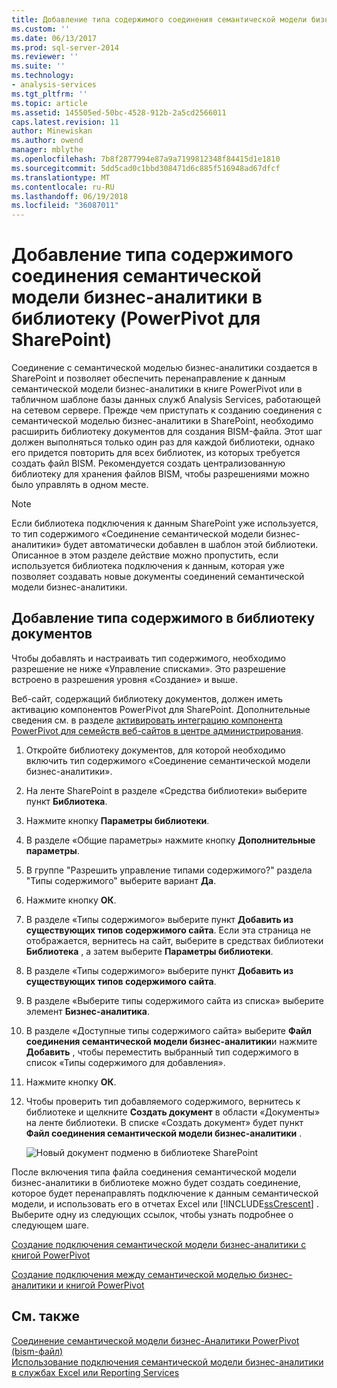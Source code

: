 ```yaml
---
title: Добавление типа содержимого соединения семантической модели бизнес-Аналитики в библиотеку (PowerPivot для SharePoint) | Документы Microsoft
ms.custom: ''
ms.date: 06/13/2017
ms.prod: sql-server-2014
ms.reviewer: ''
ms.suite: ''
ms.technology:
- analysis-services
ms.tgt_pltfrm: ''
ms.topic: article
ms.assetid: 145505ed-50bc-4528-912b-2a5cd2566011
caps.latest.revision: 11
author: Minewiskan
ms.author: owend
manager: mblythe
ms.openlocfilehash: 7b8f2877994e87a9a7199812348f84415d1e1810
ms.sourcegitcommit: 5dd5cad0c1bbd308471d6c885f516948ad67dfcf
ms.translationtype: MT
ms.contentlocale: ru-RU
ms.lasthandoff: 06/19/2018
ms.locfileid: "36087011"
---
```

# <a name="add-a-bi-semantic-model-connection-content-type-to-a-library-powerpivot-for-sharepoint"></a>Добавление типа содержимого соединения семантической модели бизнес-аналитики в библиотеку (PowerPivot для SharePoint)
  Соединение с семантической моделью бизнес-аналитики создается в SharePoint и позволяет обеспечить перенаправление к данным семантической модели бизнес-аналитики в книге PowerPivot или в табличном шаблоне базы данных служб Analysis Services, работающей на сетевом сервере. Прежде чем приступать к созданию соединения с семантической моделью бизнес-аналитики в SharePoint, необходимо расширить библиотеку документов для создания BISM-файла. Этот шаг должен выполняться только один раз для каждой библиотеки, однако его придется повторить для всех библиотек, из которых требуется создать файл BISM. Рекомендуется создать централизованную библиотеку для хранения файлов BISM, чтобы разрешениями можно было управлять в одном месте.  
  
> [!NOTE]  
>  Если библиотека подключения к данным SharePoint уже используется, то тип содержимого «Соединение семантической модели бизнес-аналитики» будет автоматически добавлен в шаблон этой библиотеки. Описанное в этом разделе действие можно пропустить, если используется библиотека подключения к данным, которая уже позволяет создавать новые документы соединений семантической модели бизнес-аналитики.  
  
##  <a name="bkmk_addtype"></a> Добавление типа содержимого в библиотеку документов  
 Чтобы добавлять и настраивать тип содержимого, необходимо разрешение не ниже «Управление списками». Это разрешение встроено в разрешения уровня «Создание» и выше.  
  
 Веб-сайт, содержащий библиотеку документов, должен иметь активацию компонентов PowerPivot для SharePoint. Дополнительные сведения см. в разделе [активировать интеграцию компонента PowerPivot для семейств веб-сайтов в центре администрирования](activate-power-pivot-integration-for-site-collections-in-ca.md).  
  
1.  Откройте библиотеку документов, для которой необходимо включить тип содержимого «Соединение семантической модели бизнес-аналитики».  
  
2.  На ленте SharePoint в разделе «Средства библиотеки» выберите пункт **Библиотека**.  
  
3.  Нажмите кнопку **Параметры библиотеки**.  
  
4.  В разделе «Общие параметры» нажмите кнопку **Дополнительные параметры**.  
  
5.  В группе "Разрешить управление типами содержимого?" раздела "Типы содержимого" выберите вариант **Да**.  
  
6.  Нажмите кнопку **ОК**.  
  
7.  В разделе «Типы содержимого» выберите пункт **Добавить из существующих типов содержимого сайта**. Если эта страница не отображается, вернитесь на сайт, выберите в средствах библиотеки **Библиотека** , а затем выберите **Параметры библиотеки**.  
  
8.  В разделе «Типы содержимого» выберите пункт **Добавить из существующих типов содержимого сайта**.  
  
9. В разделе «Выберите типы содержимого сайта из списка» выберите элемент **Бизнес-аналитика**.  
  
10. В разделе «Доступные типы содержимого сайта» выберите **Файл соединения семантической модели бизнес-аналитики**и нажмите **Добавить** , чтобы переместить выбранный тип содержимого в список «Типы содержимого для добавления».  
  
11. Нажмите кнопку **ОК**.  
  
12. Чтобы проверить тип добавляемого содержимого, вернитесь к библиотеке и щелкните **Создать документ** в области «Документы» на ленте библиотеки. В списке «Создать документ» будет пункт **Файл соединения семантической модели бизнес-аналитики** .  
  
     ![Новый документ подменю в библиотеке SharePoint](../media/ssas-bismconnection-new.gif "подменю новый документ в библиотеку SharePoint")  
  
 После включения типа файла соединения семантической модели бизнес-аналитики в библиотеке можно будет создать соединение, которое будет перенаправлять подключение к данным семантической модели, и использовать его в отчетах Excel или [!INCLUDE[ssCrescent](../../includes/sscrescent-md.md)] . Выберите одну из следующих ссылок, чтобы узнать подробнее о следующем шаге.  
  
 [Создание подключения семантической модели бизнес-аналитики с книгой PowerPivot](create-a-bi-semantic-model-connection-to-a-power-pivot-workbook.md)  
  
 [Создание подключения между семантической моделью бизнес-аналитики и книгой PowerPivot](create-a-bi-semantic-model-connection-to-a-tabular-model-database.md)  
  
## <a name="see-also"></a>См. также  
 [Соединение семантической модели бизнес-Аналитики PowerPivot &#40;bism-файл&#41;](power-pivot-bi-semantic-model-connection-bism.md)   
 [Использование подключения семантической модели бизнес-аналитики в службах Excel или Reporting Services](use-a-bi-semantic-model-connection-in-excel-or-reporting-services.md)  
  
  
